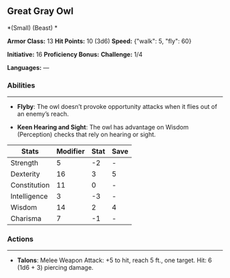 ## Great Gray Owl
*(Small) (Beast) *

**Armor Class:** 13
**Hit Points:** 10 (3d6)
**Speed:** {"walk": 5, "fly": 60}

**Initiative:** 16
**Proficiency Bonus:**
**Challenge:** 1/4

**Languages:** —

### Abilities
 --- 
- **Flyby**: The owl doesn’t provoke opportunity attacks when it flies out of an enemy’s reach.

- **Keen Hearing and Sight**: The owl has advantage on Wisdom (Perception) checks that rely on hearing or sight.



| Stats | Modifier | Stat | Save
| ---- | ---- | ---- | ---- |
| Strength | 5 | -2 | - |
| Dexterity | 16 | 3 | 5 |
| Constitution | 11 | 0 | - |
| Intelligence | 3 | -3 | - |
| Wisdom | 14 | 2 | 4 |
| Charisma | 7 | -1 | - |

### Actions
 --- 
- **Talons**: Melee Weapon Attack: +5 to hit, reach 5 ft., one target. Hit: 6 (1d6 + 3) piercing damage.

